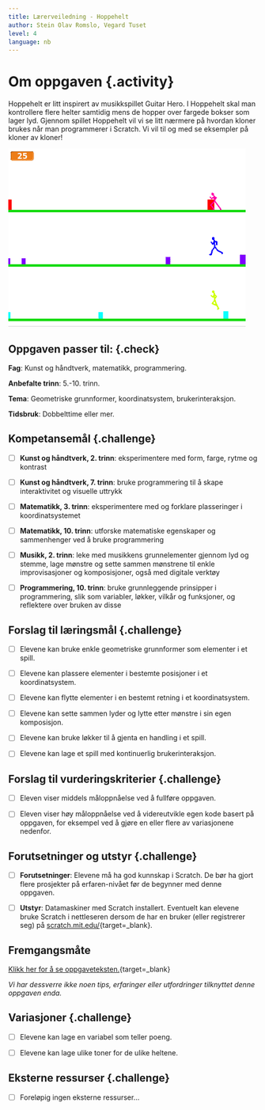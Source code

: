 ```yaml
---
title: Lærerveiledning - Hoppehelt
author: Stein Olav Romslo, Vegard Tuset
level: 4
language: nb
---
```



# Om oppgaven {.activity}

Hoppehelt er litt inspirert av musikkspillet Guitar Hero. I Hoppehelt skal man
kontrollere flere helter samtidig mens de hopper over fargede bokser som lager
lyd. Gjennom spillet Hoppehelt vil vi se litt nærmere på hvordan kloner brukes
når man programmerer i Scratch. Vi vil til og med se eksempler på kloner av
kloner!

![Illustrasjon av et ferdig hoppehelt spill](hoppehelt.png)

## Oppgaven passer til: {.check}

 __Fag__: Kunst og håndtverk, matematikk, programmering.

__Anbefalte trinn__: 5.-10. trinn.

__Tema__: Geometriske grunnformer, koordinatsystem, brukerinteraksjon.

__Tidsbruk__: Dobbelttime eller mer.

## Kompetansemål {.challenge}

- [ ] __Kunst og håndtverk, 2. trinn__: eksperimentere med form, farge, rytme og
      kontrast

- [ ] __Kunst og håndtverk, 7. trinn__: bruke programmering til å skape
      interaktivitet og visuelle uttrykk

- [ ] __Matematikk, 3. trinn__: eksperimentere med og forklare plasseringer i
      koordinatsystemet

- [ ] __Matematikk, 10. trinn__: utforske matematiske egenskaper og sammenhenger
      ved å bruke programmering

- [ ] __Musikk, 2. trinn__: leke med musikkens grunnelementer gjennom lyd og
      stemme, lage mønstre og sette sammen mønstrene til enkle improvisasjoner
      og komposisjoner, også med digitale verktøy

- [ ] __Programmering, 10. trinn__: bruke grunnleggende prinsipper i
      programmering, slik som variabler, løkker, vilkår og funksjoner, og
      reflektere over bruken av disse

## Forslag til læringsmål {.challenge}

- [ ] Elevene kan bruke enkle geometriske grunnformer som elementer i et spill.

- [ ] Elevene kan plassere elementer i bestemte posisjoner i et koordinatsystem.

- [ ] Elevene kan flytte elementer i en bestemt retning i et koordinatsystem.

- [ ] Elevene kan sette sammen lyder og lytte etter mønstre i sin egen
      komposisjon.

- [ ] Elevene kan bruke løkker til å gjenta en handling i et spill.

- [ ] Elevene kan lage et spill med kontinuerlig brukerinteraksjon.

## Forslag til vurderingskriterier {.challenge}

- [ ] Eleven viser middels måloppnåelse ved å fullføre oppgaven.

- [ ] Eleven viser høy måloppnåelse ved å videreutvikle egen kode basert på
      oppgaven, for eksempel ved å gjøre en eller flere av variasjonene
      nedenfor.

## Forutsetninger og utstyr {.challenge}

- [ ] __Forutsetninger__: Elevene må ha god kunnskap i Scratch. De bør ha gjort
      flere prosjekter på erfaren-nivået før de begynner med denne oppgaven.

- [ ] __Utstyr__: Datamaskiner med Scratch installert. Eventuelt kan elevene
      bruke Scratch i nettleseren dersom de har en bruker (eller registrerer
      seg) på [scratch.mit.edu/](http://scratch.mit.edu/){target=_blank}.

## Fremgangsmåte

[Klikk her for å se oppgaveteksten.](../hoppehelt/hoppehelt.html){target=_blank}

_Vi har dessverre ikke noen tips, erfaringer eller utfordringer tilknyttet denne
oppgaven enda._

## Variasjoner {.challenge}

- [ ] Elevene kan lage en variabel som teller poeng.

- [ ] Elevene kan lage ulike toner for de ulike heltene.

## Eksterne ressurser {.challenge}

- [ ] Foreløpig ingen eksterne ressurser...
